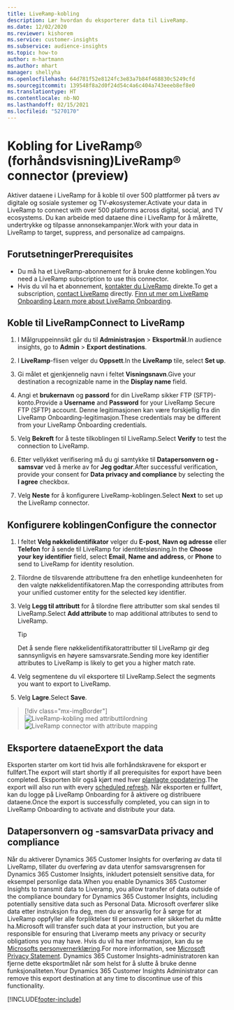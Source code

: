 ```yaml
---
title: LiveRamp-kobling
description: Lær hvordan du eksporterer data til LiveRamp.
ms.date: 12/02/2020
ms.reviewer: kishorem
ms.service: customer-insights
ms.subservice: audience-insights
ms.topic: how-to
author: m-hartmann
ms.author: mhart
manager: shellyha
ms.openlocfilehash: 64d781f52e8124fc3e83a7b84f468830c5249cfd
ms.sourcegitcommit: 139548f8a2d0f24d54c4a6c404a743eeeb8ef8e0
ms.translationtype: HT
ms.contentlocale: nb-NO
ms.lasthandoff: 02/15/2021
ms.locfileid: "5270170"
---
```

# <a name="liverampreg-connector-preview"></a><span data-ttu-id="0f405-103">Kobling for LiveRamp&reg; (forhåndsvisning)</span><span class="sxs-lookup"><span data-stu-id="0f405-103">LiveRamp&reg; connector (preview)</span></span>

<span data-ttu-id="0f405-104">Aktiver dataene i LiveRamp for å koble til over 500 plattformer på tvers av digitale og sosiale systemer og TV-økosystemer.</span><span class="sxs-lookup"><span data-stu-id="0f405-104">Activate your data in LiveRamp to connect with over 500 platforms across digital, social, and TV ecosystems.</span></span> <span data-ttu-id="0f405-105">Du kan arbeide med dataene dine i LiveRamp for å målrette, undertrykke og tilpasse annonsekampanjer.</span><span class="sxs-lookup"><span data-stu-id="0f405-105">Work with your data in LiveRamp to target, suppress, and personalize ad campaigns.</span></span>

## <a name="prerequisites"></a><span data-ttu-id="0f405-106">Forutsetninger</span><span class="sxs-lookup"><span data-stu-id="0f405-106">Prerequisites</span></span>

- <span data-ttu-id="0f405-107">Du må ha et LiveRamp-abonnement for å bruke denne koblingen.</span><span class="sxs-lookup"><span data-stu-id="0f405-107">You need a LiveRamp subscription to use this connector.</span></span>
- <span data-ttu-id="0f405-108">Hvis du vil ha et abonnement, [kontakter du LiveRamp](https://liveramp.com/contact/) direkte.</span><span class="sxs-lookup"><span data-stu-id="0f405-108">To get a subscription, [contact LiveRamp](https://liveramp.com/contact/) directly.</span></span> <span data-ttu-id="0f405-109">[Finn ut mer om LiveRamp Onboarding](https://liveramp.com/our-platform/data-onboarding/).</span><span class="sxs-lookup"><span data-stu-id="0f405-109">[Learn more about LiveRamp Onboarding](https://liveramp.com/our-platform/data-onboarding/).</span></span>

## <a name="connect-to-liveramp"></a><span data-ttu-id="0f405-110">Koble til LiveRamp</span><span class="sxs-lookup"><span data-stu-id="0f405-110">Connect to LiveRamp</span></span>

1. <span data-ttu-id="0f405-111">I Målgruppeinnsikt går du til **Administrasjon** > **Eksportmål**.</span><span class="sxs-lookup"><span data-stu-id="0f405-111">In audience insights, go to **Admin** > **Export destinations**.</span></span>

1. <span data-ttu-id="0f405-112">I **LiveRamp**-flisen velger du **Oppsett**.</span><span class="sxs-lookup"><span data-stu-id="0f405-112">In the **LiveRamp** tile, select **Set up**.</span></span>

1. <span data-ttu-id="0f405-113">Gi målet et gjenkjennelig navn i feltet **Visningsnavn**.</span><span class="sxs-lookup"><span data-stu-id="0f405-113">Give your destination a recognizable name in the **Display name** field.</span></span>

1. <span data-ttu-id="0f405-114">Angi et **brukernavn** og **passord** for din LiveRamp sikker FTP (SFTP)-konto.</span><span class="sxs-lookup"><span data-stu-id="0f405-114">Provide a **Username** and **Password** for your LiveRamp Secure FTP (SFTP) account.</span></span>
<span data-ttu-id="0f405-115">Denne legitimasjonen kan være forskjellig fra din LiveRamp Onboarding-legitimasjon.</span><span class="sxs-lookup"><span data-stu-id="0f405-115">These credentials may be different from your LiveRamp Onboarding credentials.</span></span>

1. <span data-ttu-id="0f405-116">Velg **Bekreft** for å teste tilkoblingen til LiveRamp.</span><span class="sxs-lookup"><span data-stu-id="0f405-116">Select **Verify** to test the connection to LiveRamp.</span></span>

1. <span data-ttu-id="0f405-117">Etter vellykket verifisering må du gi samtykke til **Datapersonvern og -samsvar** ved å merke av for **Jeg godtar**.</span><span class="sxs-lookup"><span data-stu-id="0f405-117">After successful verification, provide your consent for **Data privacy and compliance** by selecting the **I agree** checkbox.</span></span>

1. <span data-ttu-id="0f405-118">Velg **Neste** for å konfigurere LiveRamp-koblingen.</span><span class="sxs-lookup"><span data-stu-id="0f405-118">Select **Next** to set up the LiveRamp connector.</span></span>

## <a name="configure-the-connector"></a><span data-ttu-id="0f405-119">Konfigurere koblingen</span><span class="sxs-lookup"><span data-stu-id="0f405-119">Configure the connector</span></span>

1. <span data-ttu-id="0f405-120">I feltet **Velg nøkkelidentifikator** velger du **E-post**, **Navn og adresse** eller **Telefon** for å sende til LiveRamp for identitetsløsning.</span><span class="sxs-lookup"><span data-stu-id="0f405-120">In the **Choose your key identifier** field, select **Email**,  **Name and address**, or **Phone** to send to LiveRamp for identity resolution.</span></span>

1. <span data-ttu-id="0f405-121">Tilordne de tilsvarende attributtene fra den enhetlige kundeenheten for den valgte nøkkelidentifikatoren.</span><span class="sxs-lookup"><span data-stu-id="0f405-121">Map the corresponding attributes from your unified customer entity for the selected key identifier.</span></span>

1. <span data-ttu-id="0f405-122">Velg **Legg til attributt** for å tilordne flere attributter som skal sendes til LiveRamp.</span><span class="sxs-lookup"><span data-stu-id="0f405-122">Select **Add attribute** to map additional attributes to send to LiveRamp.</span></span>

   > [!TIP]
   > <span data-ttu-id="0f405-123">Det å sende flere nøkkelidentifikatorattributter til LiveRamp gir deg sannsynligvis en høyere samsvarsrate.</span><span class="sxs-lookup"><span data-stu-id="0f405-123">Sending more key identifier attributes to LiveRamp is likely to get you a higher match rate.</span></span>

1. <span data-ttu-id="0f405-124">Velg segmentene du vil eksportere til LiveRamp.</span><span class="sxs-lookup"><span data-stu-id="0f405-124">Select the segments you want to export to LiveRamp.</span></span>

1. <span data-ttu-id="0f405-125">Velg **Lagre**.</span><span class="sxs-lookup"><span data-stu-id="0f405-125">Select **Save**.</span></span>

> [!div class="mx-imgBorder"]
> <span data-ttu-id="0f405-126">![LiveRamp-kobling med attributtilordning](media/export-liveramp-segments.png "LiveRamp-kobling med attributtilordning")</span><span class="sxs-lookup"><span data-stu-id="0f405-126">![LiveRamp connector with attribute mapping](media/export-liveramp-segments.png "LiveRamp connector with attribute mapping")</span></span>

## <a name="export-the-data"></a><span data-ttu-id="0f405-127">Eksportere dataene</span><span class="sxs-lookup"><span data-stu-id="0f405-127">Export the data</span></span>

<span data-ttu-id="0f405-128">Eksporten starter om kort tid hvis alle forhåndskravene for eksport er fullført.</span><span class="sxs-lookup"><span data-stu-id="0f405-128">The export will start shortly if all prerequisites for export have been completed.</span></span> <span data-ttu-id="0f405-129">Eksporten blir også kjørt med hver [planlagte oppdatering](system.md#schedule-tab).</span><span class="sxs-lookup"><span data-stu-id="0f405-129">The export will also run with every [scheduled refresh](system.md#schedule-tab).</span></span>
<span data-ttu-id="0f405-130">Når eksporten er fullført, kan du logge på LiveRamp Onboarding for å aktivere og distribuere dataene.</span><span class="sxs-lookup"><span data-stu-id="0f405-130">Once the export is successfully completed, you can sign in to LiveRamp Onboarding to activate and distribute your data.</span></span>

## <a name="data-privacy-and-compliance"></a><span data-ttu-id="0f405-131">Datapersonvern og -samsvar</span><span class="sxs-lookup"><span data-stu-id="0f405-131">Data privacy and compliance</span></span>

<span data-ttu-id="0f405-132">Når du aktiverer Dynamics 365 Customer Insights for overføring av data til LiveRamp, tillater du overføring av data utenfor samsvarsgrensen for Dynamics 365 Customer Insights, inkludert potensielt sensitive data, for eksempel personlige data.</span><span class="sxs-lookup"><span data-stu-id="0f405-132">When you enable Dynamics 365 Customer Insights to transmit data to Liveramp, you allow transfer of data outside of the compliance boundary for Dynamics 365 Customer Insights, including potentially sensitive data such as Personal Data.</span></span> <span data-ttu-id="0f405-133">Microsoft overfører slike data etter instruksjon fra deg, men du er ansvarlig for å sørge for at LiveRamp oppfyller alle forpliktelser til personvern eller sikkerhet du måtte ha.</span><span class="sxs-lookup"><span data-stu-id="0f405-133">Microsoft will transfer such data at your instruction, but you are responsible for ensuring that Liveramp meets any privacy or security obligations you may have.</span></span> <span data-ttu-id="0f405-134">Hvis du vil ha mer informasjon, kan du se [Microsofts personvernerklæring](https://go.microsoft.com/fwlink/?linkid=396732).</span><span class="sxs-lookup"><span data-stu-id="0f405-134">For more information, see [Microsoft Privacy Statement](https://go.microsoft.com/fwlink/?linkid=396732).</span></span>
<span data-ttu-id="0f405-135">Dynamics 365 Customer Insights-administratoren kan fjerne dette eksportmålet når som helst for å slutte å bruke denne funksjonaliteten.</span><span class="sxs-lookup"><span data-stu-id="0f405-135">Your Dynamics 365 Customer Insights Administrator can remove this export destination at any time to discontinue use of this functionality.</span></span>

[!INCLUDE[footer-include](../includes/footer-banner.md)]